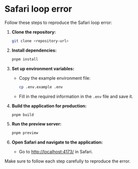 # Safari loop error

Follow these steps to reproduce the Safari loop error:

1. **Clone the repository:**

   ```sh
   git clone <repository-url>
   ```

2. **Install dependencies:**

   ```sh
   pnpm install
   ```

3. **Set up environment variables:**

   - Copy the example environment file:
     ```sh
     cp .env.example .env
     ```
   - Fill in the required information in the `.env` file and save it.

4. **Build the application for production:**

   ```sh
   pnpm build
   ```

5. **Run the preview server:**

   ```sh
   pnpm preview
   ```

6. **Open Safari and navigate to the application:**
   - Go to [http://localhost:4173/](http://localhost:4173/) in Safari.

Make sure to follow each step carefully to reproduce the error.
